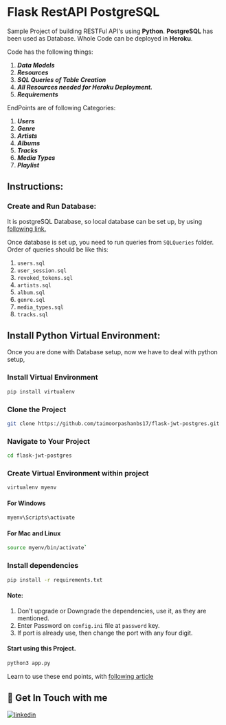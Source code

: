 # Flask RestAPI PostgreSQL

Sample Project of building RESTFul API's using **Python**.
**PostgreSQL** has been used as Database.
Whole Code can be deployed in **Heroku**.

Code has the following things:
1. _**Data Models**_
2. _**Resources**_
3. _**SQL Queries of Table Creation**_
4. _**All Resources needed for Heroku Deployment.**_
5. **_Requirements_**

EndPoints are of following Categories:
1. _**Users**_
2. _**Genre**_
3. _**Artists**_
4. _**Albums**_
5. _**Tracks**_
6. _**Media Types**_
7. _**Playlist**_

## Instructions:

### Create and Run Database:
It is postgreSQL Database, so local database can be set up, by using [following link.](https://www.prisma.io/dataguide/postgresql/setting-up-a-local-postgresql-database)

Once database is set up, you need to run queries from ```SQLQueries``` folder.
Order of queries should be like this:
1. ```users.sql```
2. ```user_session.sql```
3. ```revoked_tokens.sql```
4. ```artists.sql```
5. ```album.sql```
6. ```genre.sql```
7. ```media_types.sql```
8. ```tracks.sql```

## Install Python Virtual Environment:
Once you are done with Database setup, now we have to deal with python setup,


### Install Virtual Environment
```bash
pip install virtualenv
```

### Clone the Project

```bash
git clone https://github.com/taimoorpashanbs17/flask-jwt-postgres.git
```

### Navigate to Your Project

```bash
cd flask-jwt-postgres
```

### Create Virtual Environment within project

```bash
virtualenv myenv
```

#### For Windows

```bash
myenv\Scripts\activate
```

#### For Mac and Linux

```bash
source myenv/bin/activate`
```

### Install dependencies

```bash
pip install -r requirements.txt
```

#### Note: 
1. Don't upgrade or Downgrade the dependencies, use it, as they are mentioned.
2. Enter Password on ```config.ini``` file at ```password``` key.
3. If port is already use, then change the port with any four digit.
#### Start using this Project.

```bash
python3 app.py
```

Learn to use these end points, with [following article](https://medium.com/@taimoorpasha2009/restful-apis-testing-project-using-access-tokens-along-with-database-verification-891f87224f6f) 

## 🔗 Get In Touch with me
[![linkedin](https://img.shields.io/badge/linkedin-0A66C2?style=for-the-badge&logo=linkedin&logoColor=white)](https://www.linkedin.com/in/taimoor-pasha-a2294878/)